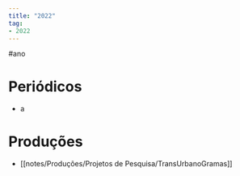 ```yaml
---
title: "2022"
tag:
- 2022
---
```


#ano

# Periódicos
- a


# Produções
- [[notes/Produções/Projetos de Pesquisa/TransUrbanoGramas]]